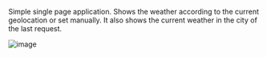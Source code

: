 Simple single page application.
Shows the weather according to the current geolocation or set manually.
It also shows the current weather in the city of the last request.

![image](bogdanovMV/weather_app_with_BLoC/assets/images/background.jpeg)
